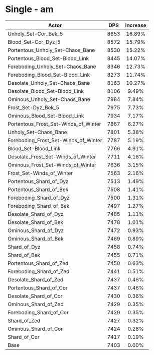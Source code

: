 # Single - am
| Actor | DPS | Increase |
|---|:---:|:---:|
|Unholy_Set-Cor_Bek_5|8653|16.89%|
|Blood_Set-Cor_Dyz_5|8572|15.79%|
|Portentous_Unholy_Set-Chaos_Bane|8530|15.22%|
|Portentous_Blood_Set-Blood_Link|8445|14.07%|
|Foreboding_Unholy_Set-Chaos_Bane|8346|12.73%|
|Foreboding_Blood_Set-Blood_Link|8273|11.74%|
|Desolate_Unholy_Set-Chaos_Bane|8163|10.27%|
|Desolate_Blood_Set-Blood_Link|8106|9.49%|
|Ominous_Unholy_Set-Chaos_Bane|7984|7.84%|
|Frost_Set-Dyz_Bek_5|7975|7.73%|
|Ominous_Blood_Set-Blood_Link|7934|7.17%|
|Portentous_Frost_Set-Winds_of_Winter|7867|6.27%|
|Unholy_Set-Chaos_Bane|7801|5.38%|
|Foreboding_Frost_Set-Winds_of_Winter|7787|5.19%|
|Blood_Set-Blood_Link|7766|4.91%|
|Desolate_Frost_Set-Winds_of_Winter|7711|4.16%|
|Ominous_Frost_Set-Winds_of_Winter|7636|3.15%|
|Frost_Set-Winds_of_Winter|7563|2.16%|
|Portentous_Shard_of_Dyz|7513|1.49%|
|Portentous_Shard_of_Bek|7508|1.41%|
|Foreboding_Shard_of_Dyz|7500|1.31%|
|Foreboding_Shard_of_Bek|7497|1.27%|
|Desolate_Shard_of_Dyz|7485|1.11%|
|Desolate_Shard_of_Bek|7478|1.01%|
|Ominous_Shard_of_Dyz|7472|0.93%|
|Ominous_Shard_of_Bek|7469|0.89%|
|Shard_of_Dyz|7458|0.74%|
|Shard_of_Bek|7455|0.71%|
|Portentous_Shard_of_Zed|7450|0.63%|
|Foreboding_Shard_of_Zed|7441|0.51%|
|Desolate_Shard_of_Zed|7437|0.46%|
|Portentous_Shard_of_Cor|7437|0.46%|
|Desolate_Shard_of_Cor|7430|0.36%|
|Ominous_Shard_of_Zed|7429|0.35%|
|Foreboding_Shard_of_Cor|7429|0.35%|
|Shard_of_Zed|7427|0.32%|
|Ominous_Shard_of_Cor|7424|0.28%|
|Shard_of_Cor|7417|0.19%|
|Base|7403|0.00%|
